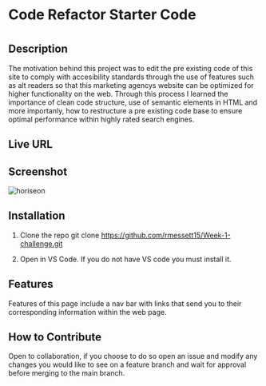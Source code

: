 # Code Refactor Starter Code

# <Creating Accesibility for Horiseon Solutions>

## Description

The motivation behind this project was to edit the pre existing code of this site to comply with accesibility standards through the use of features such as alt readers so that this marketing agencys website can be optimized for higher functionality on the web. Through this process I learned the importance of clean code structure, use of semantic elements in HTML and more importanly, how to restructure a pre existing code base to ensure optimal performance within highly rated search engines. 

## Live URL

## Screenshot

![horiseon](https://user-images.githubusercontent.com/120127903/217668115-3e1c83e6-6984-4b66-9c35-4f06f48d7949.png)

## Installation

1. Clone the repo
    git clone https://github.com/rmessett15/Week-1-challenge.git

2. Open in VS Code. If you do not have VS code you must install it.

## Features

Features of this page include a nav bar with links that send you to their corresponding information within the web page.

## How to Contribute

Open to collaboration, if you choose to do so open an issue and modify any changes you would like to see on a feature branch and wait for approval before merging to the main branch. 

